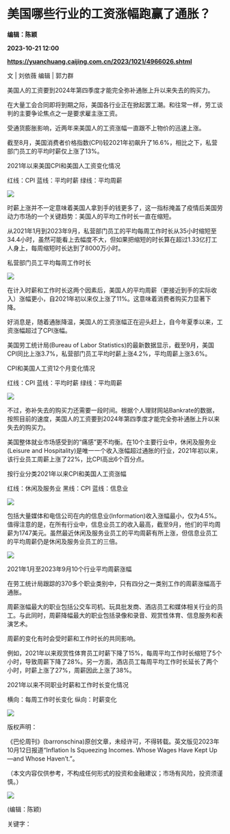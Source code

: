 # 美国哪些行业的工资涨幅跑赢了通胀？
**编辑：陈颖**

**2023-10-21 12:00**

**https://yuanchuang.caijing.com.cn/2023/1021/4966026.shtml**

文 | 刘依薇 编辑 | 郭力群

美国人的工资要到2024年第四季度才能完全弥补通胀上升以来失去的购买力。

在大量工会合同即将到期之际，美国各行业正在掀起罢工潮。和往常一样，劳工谈判的主要争论焦点之一是要求雇主涨工资。

受通货膨胀影响，近两年来美国人的工资涨幅一直跟不上物价的迅速上涨。

截至8月，美国消费者价格指数(CPI)较2021年初飙升了16.6%，相比之下，私营部门员工的平均时薪仅上涨了13%。

2021年以来美国CPI和美国人工资变化情况

红线：CPI 蓝线：平均时薪 绿线：平均周薪

![](https://res.caijingmobile.com/images/2023/10/21/19209e8b069a77526e5135189f77a651.jpg)

时薪上涨并不一定意味着美国人拿到手的钱更多了，这一指标掩盖了疫情后美国劳动力市场的一个关键趋势：美国人的平均工作时长一直在缩短。

从2021年1月到2023年9月，私营部门员工的平均每周工作时长从35小时缩短至34.4小时，虽然可能看上去幅度不大，但如果把缩短的时长算在超过1.33亿打工人身上，每周缩短时长达到了8000万小时。

私营部门员工平均每周工作时长

![](https://res.caijingmobile.com/images/2023/10/21/837ef7d9d50749a59dd2f1c3c5ccb52a.jpg)

在计入时薪和工作时长这两个因素后，美国人的平均周薪（更接近到手的实际收入）涨幅更小，自2021年初以来仅上涨了11%。这意味着消费者购买力显著下降。

好消息是，随着通胀降温，美国人的工资涨幅正在迎头赶上，自今年夏季以来，工资涨幅超过了CPI涨幅。

美国劳工统计局(Bureau of Labor Statistics)的最新数据显示，截至9月，美国CPI同比上涨3.7%，私营部门员工平均时薪上涨4.2%，平均周薪上涨3.6%。

CPI和美国人工资12个月变化情况

红线：CPI 蓝线：平均时薪 绿线：平均周薪

![](https://res.caijingmobile.com/images/2023/10/21/6dc270ee1c5ca677b0c6bac8d932efa2.jpg)

不过，弥补失去的购买力还需要一段时间。根据个人理财网站Bankrate的数据，按照目前的速度，美国人的工资要到2024年第四季度才能完全弥补通胀上升以来失去的购买力。

美国整体就业市场感受到的“痛感”更不均衡。在10个主要行业中，休闲及服务业(Leisure and Hospitality)是唯一一个收入涨幅超过通胀的行业，2021年初以来，该行业员工周薪上涨了22%，比CPI高出6个百分点。

按行业分类2021年以来CPI和美国人工资涨幅

红线：休闲及服务业 黑线：CPI 蓝线：信息业

![](https://res.caijingmobile.com/images/2023/10/21/5f4e19ec2fd7bcfe89962f6717fc11cb.jpg)

包括大量媒体和电信公司在内的信息业(Information)收入涨幅最小，仅为4.5%。值得注意的是，在所有行业中，信息业员工的收入最高，截至9月，他们的平均周薪为1747美元。虽然最近休闲及服务业员工的平均周薪有所上涨，但信息业员工的平均周薪仍是休闲及服务业员工的三倍。

![](https://res.caijingmobile.com/images/2023/10/21/4f51423d93a3231614e4b42adfa25645.jpg)

2021年1月至2023年9月10个行业平均周薪涨幅

在劳工统计局跟踪的370多个职业类别中，只有四分之一类别工作的周薪涨幅高于通胀。

周薪涨幅最大的职业包括公交车司机、玩具批发商、酒店员工和媒体相关行业的员工。与此同时，周薪降幅最大的职业包括录像和录音、观赏性体育、信息服务和表演艺术。

周薪的变化有时会受时薪和工作时长的共同影响。

例如，2021年以来观赏性体育员工时薪下降了15%，每周平均工作时长缩短了5个小时，导致周薪下降了28%。另一方面，酒店员工每周平均工作时长延长了两个小时，时薪上涨了27%，周薪因此上涨了38%。

2021年以来不同职业时薪和工作时长变化情况

横向：每周工作时长变化 纵向：时薪变化

![](https://res.caijingmobile.com/images/2023/10/21/7fc2175f2dfb5dd7821ed71346e8ab81.jpg)

版权声明：

《巴伦周刊》(barronschina)原创文章，未经许可，不得转载。英文版见2023年10月12日报道“Inflation Is Squeezing Incomes. Whose Wages Have Kept Up—and Whose Haven’t.”。

（本文内容仅供参考，不构成任何形式的投资和金融建议；市场有风险，投资须谨慎。）

![](https://tx1.cdn.caijing.com.cn/2014-03-27/114048455.jpg)

(编辑：陈颖)

关键字：